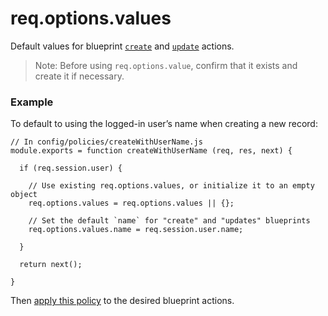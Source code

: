 # req.options.values

Default values for blueprint [`create`](http://sailsjs.org/#!/documentation/reference/blueprint-api/Create.html) and [`update`](http://sailsjs.org/#!/documentation/reference/blueprint-api/Update.html) actions.

> Note: Before using `req.options.value`, confirm that it exists and create it if necessary.

### Example

To default to using the logged-in user&rsquo;s name when creating a new record:

```
// In config/policies/createWithUserName.js
module.exports = function createWithUserName (req, res, next) {

  if (req.session.user) {
  
    // Use existing req.options.values, or initialize it to an empty object
    req.options.values = req.options.values || {};
    
    // Set the default `name` for "create" and "updates" blueprints
    req.options.values.name = req.session.user.name;
    
  }
  
  return next();
  
}
```

Then [apply this policy](http://sailsjs.org/#!/documentation/concepts/Policies?q=to-apply-a-policy-to-a-specific-controller-action) to the desired blueprint actions.

<docmeta name="displayName" value="req.options.values">
